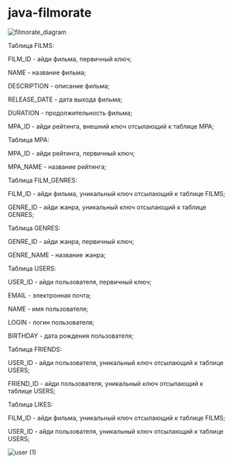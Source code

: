 # java-filmorate

![filmorate_diagram](https://user-images.githubusercontent.com/113509716/224546397-ae39dd42-6ead-4a75-95dc-1a40e0108ba5.png)


Таблица FILMS:

FILM_ID - айди фильма, первичный ключ;

NAME - название фильма;

DESCRIPTION - описание фильма;

RELEASE_DATE - дата выхода фильма;

DURATION - продолжительность фильма;

MPA_ID - айди рейтинга, внешний ключ отсылающий к таблице MPA;



Таблица MPA:

MPA_ID - айди рейтинга, первичный ключ;

MPA_NAME - название рейтинга;



Таблица FILM_GENRES:

FILM_ID - айди фильма, уникальный ключ отсылающий к таблице FILMS;

GENRE_ID - айди жанра, уникальный ключ отсылающий к таблице GENRES;



Таблица GENRES:

GENRE_ID - айди жанра, первичный ключ;

GENRE_NAME - название жанра;



Таблица USERS:

USER_ID - айди пользователя, первичный ключ;

EMAIL - электронная почта;

NAME - имя пользователя;

LOGIN - логин пользователя;

BIRTHDAY - дата рождения пользователя;



Таблица FRIENDS:

USER_ID - айди пользователя, уникальный ключ отсылающий к таблице USERS;

FRIEND_ID - айди пользователя, уникальный ключ отсылающий к таблице USERS;



Таблица LIKES:

FILM_ID - айди фильма, уникальный ключ отсылающий к таблице FILMS;

USER_ID - айди пользователя, уникальный ключ отсылающий к таблице USERS;



![user (1)](https://user-images.githubusercontent.com/113509716/221377796-c6ce167c-3a4d-47b7-887e-1c1619eee439.png)
